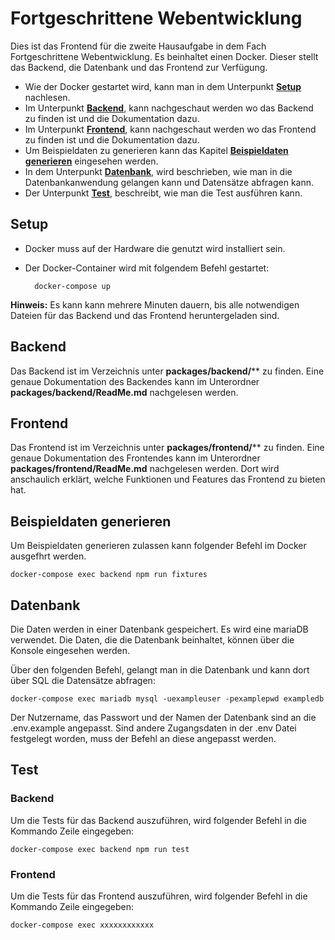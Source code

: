 # **Fortgeschrittene Webentwicklung**
Dies ist das Frontend für die zweite Hausaufgabe in dem Fach Fortgeschrittene Webentwicklung. Es beinhaltet einen Docker. Dieser stellt das Backend, die Datenbank und das Frontend zur Verfügung.

- Wie der Docker gestartet wird, kann man in dem Unterpunkt **[Setup](#setup)** nachlesen.
- Im Unterpunkt **[Backend](#backend)**, kann nachgeschaut werden wo das Backend zu finden ist und die Dokumentation dazu.
- Im Unterpunkt **[Frontend](#frontend)**, kann nachgeschaut werden wo das Frontend zu finden ist und die Dokumentation dazu.
- Um Beispieldaten zu generieren kann das Kapitel **[Beispieldaten generieren](#beispieldaten-generieren)** eingesehen werden.
- In dem Unterpunkt **[Datenbank](#datenbank)**, wird beschrieben, wie man in die Datenbankanwendung gelangen kann und Datensätze abfragen kann.
- Der Unterpunkt **[Test](#test)**, beschreibt, wie man die Test ausführen kann.

## Setup

- Docker muss auf der Hardware die genutzt wird installiert sein.
- Der Docker-Container wird mit folgendem Befehl gestartet:

		docker-compose up
		
**Hinweis:** Es kann kann mehrere Minuten dauern, bis alle notwendigen Dateien für das Backend und das Frontend heruntergeladen sind.

## Backend
Das Backend ist im Verzeichnis unter  **packages/backend/**** zu finden.
Eine genaue Dokumentation des Backendes kann im Unterordner **packages/backend/ReadMe.md** nachgelesen werden.

## Frontend
Das Frontend ist im Verzeichnis unter  **packages/frontend/**** zu finden.
Eine genaue Dokumentation des Frontendes kann im Unterordner **packages/frontend/ReadMe.md** nachgelesen werden. Dort wird anschaulich erklärt, welche Funktionen und Features das Frontend zu bieten hat.


## Beispieldaten generieren

Um Beispieldaten generieren zulassen kann folgender Befehl im Docker ausgefhrt werden.

	docker-compose exec backend npm run fixtures

  

## Datenbank

Die Daten werden in einer Datenbank gespeichert. Es wird eine mariaDB verwendet. Die Daten, die die Datenbank beinhaltet, können über die Konsole eingesehen werden.

Über den folgenden Befehl, gelangt man in die Datenbank und kann dort über SQL die Datensätze abfragen:

	docker-compose exec mariadb mysql -uexampleuser -pexamplepwd exampledb

Der Nutzername, das Passwort und der Namen der Datenbank sind an die .env.example angepasst. Sind andere Zugangsdaten in der .env Datei festgelegt worden, muss der Befehl an diese angepasst werden.

  

## Test

### Backend

Um die Tests für das Backend auszuführen, wird folgender Befehl in die Kommando Zeile eingegeben:

	docker-compose exec backend npm run test

### Frontend

Um die Tests für das Frontend auszuführen, wird folgender Befehl in die Kommando Zeile eingegeben:

	docker-compose exec xxxxxxxxxxxx

